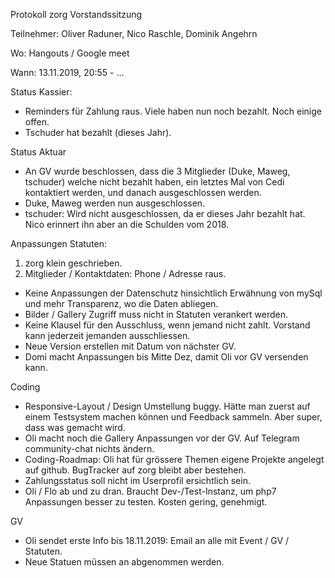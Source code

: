 Protokoll zorg Vorstandssitzung

Teilnehmer: Oliver Raduner, Nico Raschle, Dominik Angehrn

Wo: Hangouts / Google meet

Wann: 13.11.2019, 20:55 - ...


Status Kassier:
- Reminders für Zahlung raus. Viele haben nun noch bezahlt. Noch einige offen.
- Tschuder hat bezahlt (dieses Jahr).


Status Aktuar
- An GV wurde beschlossen, dass die 3 Mitglieder (Duke, Maweg, tschuder) welche nicht bezahlt haben, ein letztes Mal von Cedi kontaktiert werden, und danach ausgeschlossen werden.
- Duke, Maweg werden nun ausgeschlossen.
- tschuder: Wird nicht ausgeschlossen, da er dieses Jahr bezahlt hat. Nico erinnert ihn aber an die Schulden vom 2018.
	
	
Anpassungen Statuten:
1) zorg klein geschrieben.
2) Mitglieder / Kontaktdaten: Phone / Adresse raus.
- Keine Anpassungen der Datenschutz hinsichtlich Erwähnung von mySql und mehr Transparenz, wo die Daten abliegen.
- Bilder / Gallery Zugriff muss nicht in Statuten verankert werden.
- Keine Klausel für den Ausschluss, wenn jemand nicht zahlt. Vorstand kann jederzeit jemanden ausschliessen.
- Neue Version erstellen mit Datum von nächster GV.
- Domi macht Anpassungen bis Mitte Dez, damit Oli vor GV versenden kann.


Coding
- Responsive-Layout / Design Umstellung buggy. Hätte man zuerst auf einem Testsystem machen können und Feedback sammeln. Aber super, dass was gemacht wird.
- Oli macht noch die Gallery Anpassungen vor der GV. Auf Telegram community-chat nichts ändern.
- Coding-Roadmap: Oli hat für grössere Themen eigene Projekte angelegt auf github. BugTracker auf zorg bleibt aber bestehen.
- Zahlungsstatus soll nicht im Userprofil ersichtlich sein.
- Oli / Flo ab und zu dran. Braucht Dev-/Test-Instanz, um php7 Anpassungen besser zu testen. Kosten gering, genehmigt.


GV
- Oli sendet erste Info bis 18.11.2019: Email an alle mit Event / GV / Statuten.
- Neue Statuen müssen an abgenommen werden.

